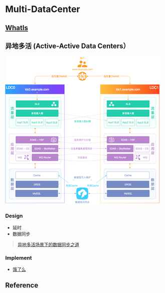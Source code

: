 # Multi-DataCenter

## [WhatIs](WhatIs.md)

## 异地多活 (Active-Active Data Centers）
![](pic/active-active-DC.png)

### Design
* 延时
* 数据同步
> [异地多活场景下的数据同步之道](https://www.toutiao.com/i6674164308651278859/)

### Implement
* [饿了么](implement/ele.md)

## Reference

